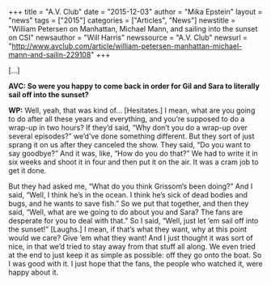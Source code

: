 +++
title = "A.V. Club"
date = "2015-12-03"
author = "Mika Epstein"
layout = "news"
tags = ["2015"]
categories = ["Articles", "News"]
newstitle = "William Petersen on Manhattan, Michael Mann, and sailing into the sunset on CSI"
newsauthor = "Will Harris"
newssource = "A.V. Club"
newsurl = "http://www.avclub.com/article/william-petersen-manhattan-michael-mann-and-sailin-229108"
+++

[...]

**AVC: So were you happy to come back in order for Gil and Sara to literally sail off into the sunset?**

**WP:** Well, yeah, that was kind of… [Hesitates.] I mean, what are you going to do after all these years and everything, and you’re supposed to do a wrap-up in two hours? If they’d said, “Why don’t you do a wrap-up over several episodes?” we’d’ve done something different. But they sort of just sprang it on us after they canceled the show. They said, “Do you want to say goodbye?” And it was, like, “How do you do that?” We had to write it in six weeks and shoot it in four and then put it on the air. It was a cram job to get it done.

But they had asked me, “What do you think Grissom’s been doing?” And I said, “Well, I think he’s in the ocean. I think he’s sick of dead bodies and bugs, and he wants to save fish.” So we put that together, and then they said, “Well, what are we going to do about you and Sara? The fans are desperate for you to deal with that.” So I said, “Well, just let ’em sail off into the sunset!” [Laughs.] I mean, if that’s what they want, why at this point would we care? Give ’em what they want! And I just thought it was sort of nice, in that we’d tried to stay away from that stuff all along. We even tried at the end to just keep it as simple as possible: off they go onto the boat. So I was good with it. I just hope that the fans, the people who watched it, were happy about it.